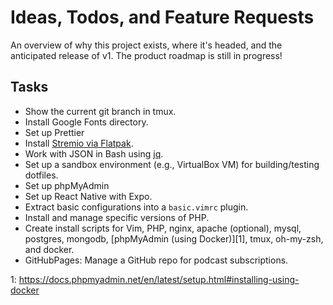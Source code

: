 # Ideas, Todos, and Feature Requests

An overview of why this project exists, where it's headed, and the anticipated release of v1. The product roadmap is still in progress!

## Tasks

- Show the current git branch in tmux.
- Install Google Fonts directory.
- Set up Prettier
- Install [Stremio via Flatpak](https://flatpak.org/apps/details/com.stremio.Stremio).
- Work with JSON in Bash using [jq](https://github.com/bobbyiliev/introduction-to-bash-scripting/blob/main/ebook/en/content/018-working-with-json-in-bash-using-jq.md).
- Set up a sandbox environment (e.g., VirtualBox VM) for building/testing dotfiles.
- Set up phpMyAdmin
- Set up React Native with Expo.
- Extract basic configurations into a `basic.vimrc` plugin.
- Install and manage specific versions of PHP.
- Create install scripts for Vim, PHP, nginx, apache (optional), mysql, postgres, mongodb, [phpMyAdmin (using Docker)][1], tmux, oh-my-zsh, and docker.
- GitHubPages: Manage a GitHub repo for podcast subscriptions.


1: https://docs.phpmyadmin.net/en/latest/setup.html#installing-using-docker
